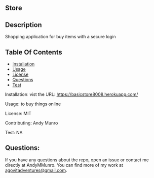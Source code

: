 
  
  ## Store
  
  ## Description
  Shopping application for buy items with a secure login 
  
  ## Table Of Contents 
   
  * [Installation](#installation)
  * [Usage](#usage)
  * [License](#license)
  * [Questions](#questions)
  * [Test](#test)

  Installation:
  vist the URL: https://basicstore8008.herokuapp.com/
 
  Usage:
  to buy things online 
  
  License:
  MIT
  
  Contributing:
  Andy Munro
  
  Test:
  NA

## Questions: 
If you have any questions about the repo,
open an issue or contact me directly at AndyMMunro. 
You can find more of my work at agovitadventures@gmail.com.

